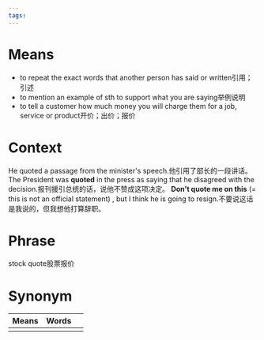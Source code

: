 ```yaml
---
tags:
---
```

# Means
- to repeat the exact words that another person has said or written引用；引述
- to mention an example of sth to support what you are saying举例说明
- to tell a customer how much money you will charge them for a job, service or product开价；出价；报价
# Context
He quoted a passage from the minister's speech.他引用了部长的一段讲话。
The President was **quoted** in the press as saying that he disagreed with the decision.报刊援引总统的话，说他不赞成这项决定。
**Don't quote me on this** (= this is not an official statement) , but I think he is going to resign.不要说这话是我说的，但我想他打算辞职。
# Phrase
stock quote股票报价
# Synonym
| Means | Words |     |
| ----- | ----- | --- |
|       |       |     |
